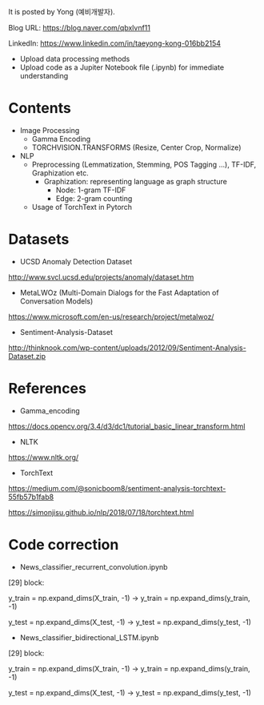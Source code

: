 
It is posted by Yong (예비개발자).

Blog URL: https://blog.naver.com/qbxlvnf11

LinkedIn: https://www.linkedin.com/in/taeyong-kong-016bb2154


- Upload data processing methods
- Upload code as a Jupiter Notebook file (.ipynb) for immediate understanding


Contents
=============

- Image Processing
  - Gamma Encoding
  - TORCHVISION.TRANSFORMS (Resize, Center Crop, Normalize)
- NLP
  - Preprocessing (Lemmatization, Stemming, POS Tagging ...), TF-IDF, Graphization etc.
    - Graphization: representing language as graph structure
      - Node: 1-gram TF-IDF
      - Edge: 2-gram counting
  - Usage of TorchText in Pytorch
  
Datasets
=============

- UCSD Anomaly Detection Dataset

http://www.svcl.ucsd.edu/projects/anomaly/dataset.htm

- MetaLWOz (Multi-Domain Dialogs for the Fast Adaptation of Conversation Models)

https://www.microsoft.com/en-us/research/project/metalwoz/

- Sentiment-Analysis-Dataset

http://thinknook.com/wp-content/uploads/2012/09/Sentiment-Analysis-Dataset.zip

References
=============

- Gamma_encoding

https://docs.opencv.org/3.4/d3/dc1/tutorial_basic_linear_transform.html

- NLTK

https://www.nltk.org/

- TorchText

https://medium.com/@sonicboom8/sentiment-analysis-torchtext-55fb57b1fab8

https://simonjisu.github.io/nlp/2018/07/18/torchtext.html

Code correction
=============

- News_classifier_recurrent_convolution.ipynb

[29] block: 

y_train = np.expand_dims(X_train, -1) -> y_train = np.expand_dims(y_train, -1)

y_test = np.expand_dims(X_test, -1) -> y_test = np.expand_dims(y_test, -1)



- News_classifier_bidirectional_LSTM.ipynb

[29] block: 

y_train = np.expand_dims(X_train, -1) -> y_train = np.expand_dims(y_train, -1)

y_test = np.expand_dims(X_test, -1) -> y_test = np.expand_dims(y_test, -1)
